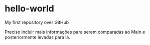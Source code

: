 # hello-world

My first repository over GitHub

Preciso incluir mais informações para serem comparadas ao Main e posteriormente levadas para lá.

